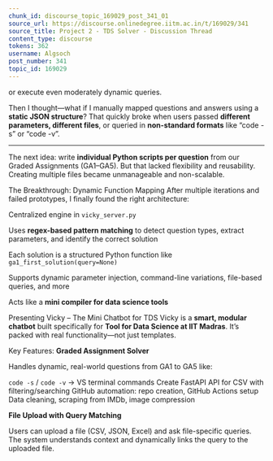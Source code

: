 ```yaml
---
chunk_id: discourse_topic_169029_post_341_01
source_url: https://discourse.onlinedegree.iitm.ac.in/t/169029/341
source_title: Project 2 - TDS Solver - Discussion Thread
content_type: discourse
tokens: 362
username: Algsoch
post_number: 341
topic_id: 169029
---
```


 or execute even moderately dynamic queries.

Then I thought—what if I manually mapped questions and answers using a **static JSON structure**? That quickly broke when users passed **different parameters, different files**, or queried in **non-standard formats** like “code -s” or “code -v”.

---

The next idea: write **individual Python scripts per question** from our Graded Assignments (GA1–GA5). But that lacked flexibility and reusability. Creating multiple files became unmanageable and non-scalable.

The Breakthrough: Dynamic Function Mapping
After multiple iterations and failed prototypes, I finally found the right architecture:

Centralized engine in `vicky_server.py`

Uses **regex-based pattern matching** to detect question types, extract parameters, and identify the correct solution

Each solution is a structured Python function like `ga1_first_solution(query=None)`

Supports dynamic parameter injection, command-line variations, file-based queries, and more

Acts like a **mini compiler for data science tools**

Presenting Vicky – The Mini Chatbot for TDS 
Vicky is a **smart, modular chatbot** built specifically for **Tool for Data Science at IIT Madras**. It’s packed with real functionality—not just templates.

Key Features:
 **Graded Assignment Solver**

Handles dynamic, real-world questions from GA1 to GA5 like:

`code -s` / `code -v` → VS terminal commands
Create FastAPI API for CSV with filtering/searching
GitHub automation: repo creation, GitHub Actions setup
Data cleaning, scraping from IMDb, image compression

**File Upload with Query Matching**

Users can upload a file (CSV, JSON, Excel) and ask file-specific queries. The system understands context and dynamically links the query to the uploaded file.
